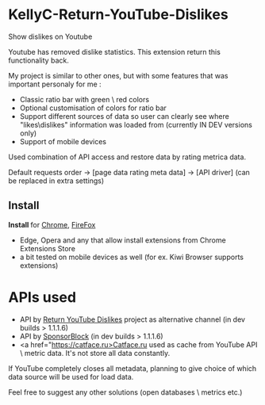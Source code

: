# KellyC-Return-YouTube-Dislikes

Show dislikes on Youtube

Youtube has removed dislike statistics. This extension return this functionality back.

My project is similar to other ones, but with some features that was important personaly for me :

- Classic ratio bar with green \ red colors
- Optional customisation of colors for ratio bar
- Support different sources of data so user can clearly see where "likes\dislikes" information was loaded from (currently IN DEV versions only)
- Support of mobile devices

Used combination of API access and restore data by rating metrica data.

Default requests order -> [page data rating meta data] -> [API driver] (can be replaced in extra settings)

<h2> Install </h2>

<p>
<b> Install </b> for <a href="https://chrome.google.com/webstore/detail/kellyc-return-youtube-dis/gmdihkflccbodfkfioifolcijgahdgaf?hl=en">Chrome</a>,
 <a href="https://addons.mozilla.org/en/firefox/addon/return-youtube-dislike/">FireFox</a>
</p>

- Edge, Opera and any that allow install extensions from Chrome Extensions Store
- a bit tested on mobile devices as well (for ex. Kiwi Browser supports extensions)


# APIs used

- API by <a href="https://returnyoutubedislike.com/">Return YouTube Dislikes</a> project as alternative channel (in dev builds > 1.1.1.6)<br>
- API by <a href="https://sponsor.ajay.app/">SponsorBlock</a> (in dev builds > 1.1.1.6)<br>
- <a href="https://catface.ru>Catface.ru</a> used as cache from YouTube API \ metric data. It's not store all data constantly.

If YouTube completely closes all metadata, planning to give choice of which data source will be used for load data.

Feel free to suggest any other solutions (open databases \ metrics etc.)